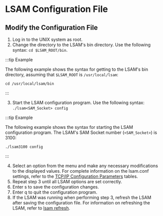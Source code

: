 # LSAM Configuration File

## Modify the Configuration File

1. Log in to the UNIX system as root.
2. Change the directory to the LSAM's bin directory. Use the following syntax: ```cd $LSAM_ROOT/bin```.

:::tip Example

The following example shows the syntax for getting to the LSAM's bin directory, assuming that ```$LSAM_ROOT``` is ```/usr/local/lsam```:

```cd /usr/local/lsam/bin```

:::

3. Start the LSAM configuration program. Use the following syntax: ```./lsam<SAM_Socket> config```

:::tip Example

The following example shows the syntax for starting the LSAM configuration program. The LSAM's SAM Socket number (```<SAM_Socket>```) is 3100:

```./lsam3100 config```

:::

4. Select an option from the menu and make any necessary modifications to the displayed values. For complete information on the lsam.conf settings, refer to the [TCP/IP Configuration Parameters](../configuration/parameters/tcp-ip-configuration) tables.
5. Repeat step 3 until all LSAM options are set correctly.
6. Enter s to save the configuration changes.
7. Enter q to quit the configuration program.
8. If the LSAM was running when performing step 3, refresh the LSAM after saving the configuration file. For information on refreshing the LSAM, refer to [lsam refresh](../operations/unix-lsam-commands#lsam-refresh).